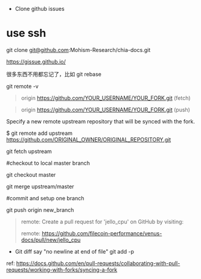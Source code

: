 * Clone github issues

# use ssh
git clone git@github.com:Mohism-Research/chia-docs.git 

https://gissue.github.io/

很多东西不用都忘记了，比如
git rebase

git remote -v

> origin  https://github.com/YOUR_USERNAME/YOUR_FORK.git (fetch)
 
> origin  https://github.com/YOUR_USERNAME/YOUR_FORK.git (push)

Specify a new remote upstream repository that will be synced with the fork.


$ git remote add upstream https://github.com/ORIGINAL_OWNER/ORIGINAL_REPOSITORY.git

git fetch upstream

#checkout to local master branch
 
git checkout master

git merge upstream/master

#commit and setup one branch

git push origin new_branch

> remote: Create a pull request for 'jello_cpu' on GitHub by visiting:
> 
> remote:      https://github.com/filecoin-performance/venus-docs/pull/new/jello_cpu



* Git diff say "no newline at end of file"
git add -p 

ref:
https://docs.github.com/en/pull-requests/collaborating-with-pull-requests/working-with-forks/syncing-a-fork
